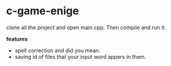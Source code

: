 # c-game-enige

clone all the project and open main.cpp. Then compile and run it.


**features**
* spell correction and did you mean.
* saving id of files that your input word appers in them.
